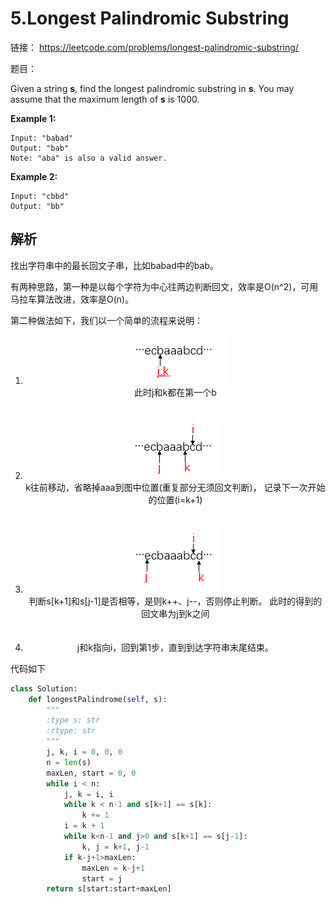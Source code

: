 # 5.Longest Palindromic Substring

链接： https://leetcode.com/problems/longest-palindromic-substring/

题目：

Given a string **s**, find the longest palindromic substring in **s**. You may assume that the maximum length of **s** is 1000.

**Example 1:**

```
Input: "babad"
Output: "bab"
Note: "aba" is also a valid answer.
```

**Example 2:**

```
Input: "cbbd"
Output: "bb"
```

## 解析

找出字符串中的最长回文子串，比如babad中的bab。

有两种思路，第一种是以每个字符为中心往两边判断回文，效率是O(n^2)，可用马拉车算法改进，效率是O(n)。

第二种做法如下，我们以一个简单的流程来说明：

<ol>
    <li>
        <div align="center">
            <img src="../_image/5_1.png" height="" />
        	<div>
                此时j和k都在第一个b
        	</div>
        </div>
    </li>
    <br></br>
    <li>
        <div align="center">
			<img src="../_image/5_2.png" height="" />
            <div>
                k往前移动，省略掉aaa到图中位置(重复部分无须回文判断)，
                记录下一次开始的位置(i=k+1)
            </div>
        </div>
	</li>
	<br></br>
    <li>
        <div align="center">
            <img src="../_image/5_3.png" height="" />
        	<div>
				判断s[k+1]和s[j-1]是否相等，是则k++、j--，否则停止判断。
                此时的得到的回文串为j到k之间 
            </div>
        </div>
    </li>
	<br></br>
    <li>
    	<div align="center">
            j和k指向i，回到第1步，直到到达字符串末尾结束。
        </div>
    </li>
</ol>


代码如下

```python
class Solution:
    def longestPalindrome(self, s):
        """
        :type s: str
        :rtype: str
        """
        j, k, i = 0, 0, 0
        n = len(s)
        maxLen, start = 0, 0
        while i < n:
            j, k = i, i
            while k < n-1 and s[k+1] == s[k]:
                k += 1
            i = k + 1
            while k<n-1 and j>0 and s[k+1] == s[j-1]:
                k, j = k+1, j-1
            if k-j+1>maxLen:
                maxLen = k-j+1
                start = j
        return s[start:start+maxLen]
```

